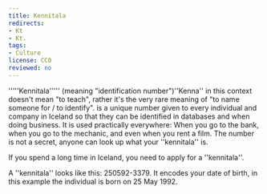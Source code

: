 ```yaml
---
title: Kennitala
redirects:
- Kt
- Kt.
tags:
- Culture
license: CC0
reviewed: no
---
```


'''''Kennitala''''' (meaning "identification number")<note>''Kenna'' in this context doesn't mean "to teach", rather it's the very rare meaning of "to name someone for / to identify".</note> is a unique number given to every individual and company in Iceland so that they can be identified in databases and when doing business. It is used practically everywhere: When you go to the bank, when you go to the mechanic, and even when you rent a film. The number is not a secret, anyone can look up what your ''kennitala'' is.

If you spend a long time in Iceland, you need to apply for a ''kennitala''.

A ''kennitala'' looks like this: 250592-3379. It encodes your date of birth, in this example the individual is born on 25 May 1992.

